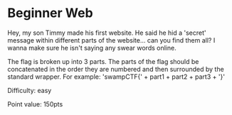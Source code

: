 # Beginner Web

Hey, my son Timmy made his first website. He said he hid a 'secret' message within different parts of the website... can you find them all? I wanna make sure he isn't saying any swear words online. 

The flag is broken up into 3 parts. The parts of the flag should be concatenated in the order they are numbered and then surrounded by the standard wrapper. For example: 'swampCTF{' + part1 + part2 + part3 + '}'

Difficulty: easy

Point value: 150pts
